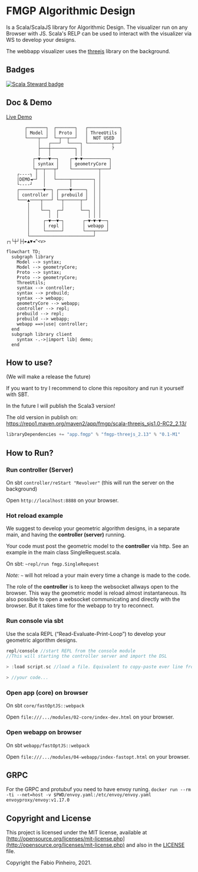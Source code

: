 # FMGP Algorithmic Design

Is a Scala/ScalaJS library for Algorithmic Design.
The visualizer run on any Browser with JS.
Scala's RELP can be used to interact with the visualizer via WS to develop your designs.

The webbapp visualizer uses the [threejs](https://threejs.org/) library on the background.

## Badges

[![Scala Steward badge](https://img.shields.io/badge/Scala_Steward-helping-blue.svg?style=flat&logo=data:image/png;base64,iVBORw0KGgoAAAANSUhEUgAAAA4AAAAQCAMAAAARSr4IAAAAVFBMVEUAAACHjojlOy5NWlrKzcYRKjGFjIbp293YycuLa3pYY2LSqql4f3pCUFTgSjNodYRmcXUsPD/NTTbjRS+2jomhgnzNc223cGvZS0HaSD0XLjbaSjElhIr+AAAAAXRSTlMAQObYZgAAAHlJREFUCNdNyosOwyAIhWHAQS1Vt7a77/3fcxxdmv0xwmckutAR1nkm4ggbyEcg/wWmlGLDAA3oL50xi6fk5ffZ3E2E3QfZDCcCN2YtbEWZt+Drc6u6rlqv7Uk0LdKqqr5rk2UCRXOk0vmQKGfc94nOJyQjouF9H/wCc9gECEYfONoAAAAASUVORK5CYII=)](https://scala-steward.org)

## Doc & Demo

[Live Demo](https://fabiopinheiro.github.io/fmgp-generative-design/)

```text
       ┌───────┐  ┌───────┐   ┌────────────┐
       │ Model │  │ Proto │   │ ThreeUtils │
       └────┬──┘  └─┬──┬──┘   │  NOT USED  │
            │   ┌───┘  └────┐ └─────────┬──┘
            ├───┼─────────┐ │           ?
            │   │         │ │
          ┌─▼───▼──┐    ┌─▼─▼──────────┐
          │ syntax │    │ geometryCore │
          └┬──┬───┬┘    └──────────┬───┘
    ┌----┐ │  │   │                │
    |DEMO◄─┘  │   └─────┬────────┐ │
    └----┘    │         │        │ │
    ┌─────────▼──┐ ┌────▼─────┐  │ │
    │ controller │ │ prebuild │  │ │
    └───▲────┬───┘ └─┬──────┬─┘  │ │
        │    │       │      │    │ │
        │    └──┐  ┌─┘      └──┐ │ │
        │       │  │           │ │ │
        │     ┌─▼──▼─┐       ┌─▼─▼─▼──┐
        │     │ repl │       │ webapp │
        │     └──────┘       └───┬────┘
        └────────────────────────┘
┌┐└┼┘├┤►▲▼◄^<v>
```

```mermaid #graph/flowchart
flowchart TD;
  subgraph library
    Model --> syntax;
    Model --> geometryCore;
    Proto --> syntax;
    Proto --> geometryCore;
    ThreeUtils;
    syntax --> controller;
    syntax --> prebuild;
    syntax --> webapp;
    geometryCore --> webapp;
    controller --> repl;
    prebuild --> repl;
    prebuild --> webapp;
    webapp ==>|use| controller;
  end
  subgraph library client
    syntax -.->|import lib| demo;
  end
```

## How to use?

(We will make a release the future)

If you want to try I recommend to clone this repository and run it yourself with SBT.

In the future I will publish the Scala3 version!

The old version in publish on:
https://repo1.maven.org/maven2/app/fmgp/scala-threejs_sjs1.0-RC2_2.13/

```scala
libraryDependencies += "app.fmgp" % "fmgp-threejs_2.13" % "0.1-M1"
```

## How to Run?

### **Run controller (Server)**

On sbt `controller/reStart "Revolver"` (this will run the server on the background)

Open `http://localhost:8888` on your browser.

### **Hot reload example**

We suggest to develop your geometric algorithm designs, in a separate main, and having the **controller (server)** running.

Your code must post the geometric model to the **controller** via http. See an example in the main class SingleRequest.scala.

On sbt: `~repl/run fmgp.SingleRequest`

*Note:* `~` will hot reload a your main every time a change is made to the code.

The role of the **controller** is to keep the websocket allways open to the browser. This way the geometric model is reload almost instantaneous.
Its also possible to open a websocket communicating and directly with the browser. But it takes time for the webapp to try to reconnect.

### **Run console via sbt**

Use the scala REPL (“Read-Evaluate-Print-Loop”) to develop your geometric algorithm designs.

```scala
repl/console //start REPL from the console module
//This will starting the controller server and import the DSL

> :load script.sc //load a file. Equivalent to copy-paste ever line from script.sc

> //your code...
```

### **Open app (core) on browser**

On sbt `core/fastOptJS::webpack`

Open `file:///.../modules/02-core/index-dev.html` on your browser.

### **Open webapp on browser**

On sbt `webapp/fastOptJS::webpack`

Open `file:///.../modules/04-webapp/index-fastopt.html` on your browser.

## GRPC

For the GRPC and protubuf you need to have envoy runing.
`docker run --rm -ti --net=host -v $PWD/envoy.yaml:/etc/envoy/envoy.yaml envoyproxy/envoy:v1.17.0`

## Copyright and License

This project is licensed under the MIT license, available at
[http://opensource.org/licenses/mit-license.php](http://opensource.org/licenses/mit-license.php)
and also in the [LICENSE](LICENSE) file.

Copyright the Fabio Pinheiro, 2021.

[cats-badge]: https://typelevel.org/cats/img/cats-badge-tiny.png
[cats-infographic]: https://github.com/tpolecat/cats-infographic
[underscore-scala-book]: https://underscore.io/books/advanced-scala
[sbt]: http://scala-sbt.org
[shapeless]: https://github.com/milessabin/shapeless
